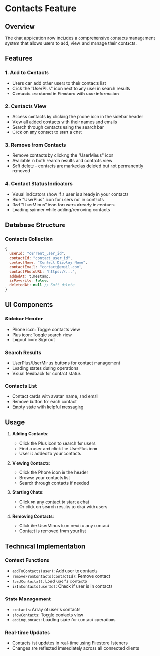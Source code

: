 # Contacts Feature

## Overview
The chat application now includes a comprehensive contacts management system that allows users to add, view, and manage their contacts.

## Features

### 1. Add to Contacts
- Users can add other users to their contacts list
- Click the "UserPlus" icon next to any user in search results
- Contacts are stored in Firestore with user information

### 2. Contacts View
- Access contacts by clicking the phone icon in the sidebar header
- View all added contacts with their names and emails
- Search through contacts using the search bar
- Click on any contact to start a chat

### 3. Remove from Contacts
- Remove contacts by clicking the "UserMinus" icon
- Available in both search results and contacts view
- Soft delete - contacts are marked as deleted but not permanently removed

### 4. Contact Status Indicators
- Visual indicators show if a user is already in your contacts
- Blue "UserPlus" icon for users not in contacts
- Red "UserMinus" icon for users already in contacts
- Loading spinner while adding/removing contacts

## Database Structure

### Contacts Collection
```javascript
{
  userId: "current_user_id",
  contactId: "contact_user_id", 
  contactName: "Contact Display Name",
  contactEmail: "contact@email.com",
  contactPhotoURL: "https://...",
  addedAt: timestamp,
  isFavorite: false,
  deletedAt: null // Soft delete
}
```

## UI Components

### Sidebar Header
- Phone icon: Toggle contacts view
- Plus icon: Toggle search view
- Logout icon: Sign out

### Search Results
- UserPlus/UserMinus buttons for contact management
- Loading states during operations
- Visual feedback for contact status

### Contacts List
- Contact cards with avatar, name, and email
- Remove button for each contact
- Empty state with helpful messaging

## Usage

1. **Adding Contacts**:
   - Click the Plus icon to search for users
   - Find a user and click the UserPlus icon
   - User is added to your contacts

2. **Viewing Contacts**:
   - Click the Phone icon in the header
   - Browse your contacts list
   - Search through contacts if needed

3. **Starting Chats**:
   - Click on any contact to start a chat
   - Or click on search results to chat with users

4. **Removing Contacts**:
   - Click the UserMinus icon next to any contact
   - Contact is removed from your list

## Technical Implementation

### Context Functions
- `addToContacts(user)`: Add user to contacts
- `removeFromContacts(contactId)`: Remove contact
- `loadContacts()`: Load user's contacts
- `isInContacts(userId)`: Check if user is in contacts

### State Management
- `contacts`: Array of user's contacts
- `showContacts`: Toggle contacts view
- `addingContact`: Loading state for contact operations

### Real-time Updates
- Contacts list updates in real-time using Firestore listeners
- Changes are reflected immediately across all connected clients 
